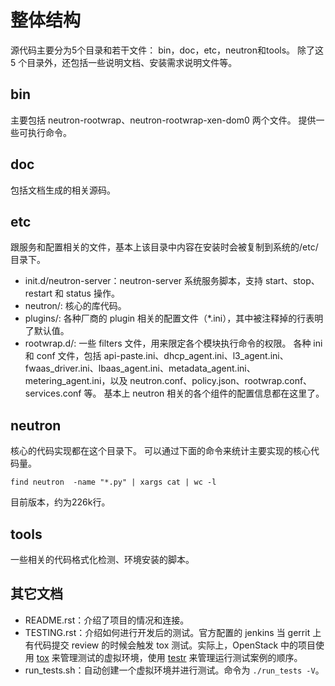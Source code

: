 # 整体结构

源代码主要分为5个目录和若干文件：
bin，doc，etc，neutron和tools。
除了这 5 个目录外，还包括一些说明文档、安装需求说明文件等。

## bin
主要包括 neutron-rootwrap、neutron-rootwrap-xen-dom0 两个文件。
提供一些可执行命令。

## doc
包括文档生成的相关源码。

## etc
跟服务和配置相关的文件，基本上该目录中内容在安装时会被复制到系统的/etc/ 目录下。
* init.d/neutron-server：neutron-server 系统服务脚本，支持 start、stop、restart 和 status 操作。
* neutron/: 核心的库代码。
* plugins/: 各种厂商的 plugin 相关的配置文件（*.ini），其中被注释掉的行表明了默认值。
* rootwrap.d/: 一些 filters 文件，用来限定各个模块执行命令的权限。
各种 ini 和 conf 文件，包括 api-paste.ini、dhcp_agent.ini、l3_agent.ini、fwaas_driver.ini、lbaas_agent.ini、metadata_agent.ini、metering_agent.ini，以及 neutron.conf、policy.json、rootwrap.conf、services.conf 等。
基本上 neutron 相关的各个组件的配置信息都在这里了。

## neutron
核心的代码实现都在这个目录下。
可以通过下面的命令来统计主要实现的核心代码量。
```
find neutron  -name "*.py" | xargs cat | wc -l
```
目前版本，约为226k行。

## tools
一些相关的代码格式化检测、环境安装的脚本。

## 其它文档
* README.rst：介绍了项目的情况和连接。
* TESTING.rst：介绍如何进行开发后的测试。官方配置的 jenkins 当 gerrit 上有代码提交 review 的时候会触发 tox 测试。实际上，OpenStack 中的项目使用 [tox](http://tox.readthedocs.org/en/latest/) 来管理测试的虚拟环境，使用 [testr](https://wiki.openstack.org/wiki/Testr) 来管理运行测试案例的顺序。
* run_tests.sh：自动创建一个虚拟环境并进行测试。命令为 `./run_tests -V`。
